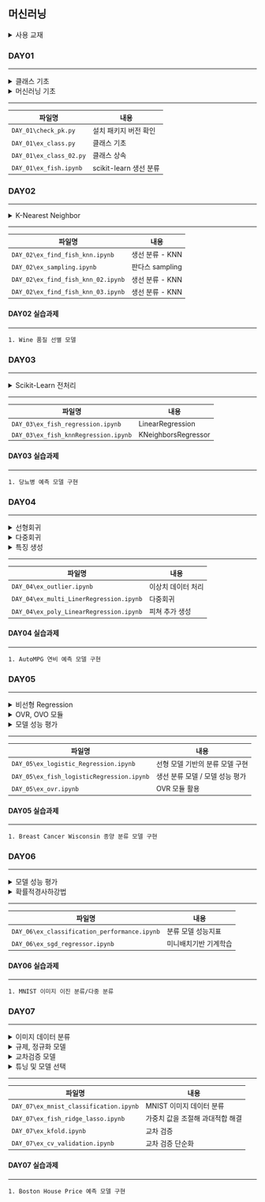 ## 머신러닝

<details>
<summary>사용 교재</summary>

![](./images/핸즈온%20머신러닝.png)

</details>

### DAY01

---

<details>
<summary> 클래스 기초 </summary>

> 클래스 속성, 클래스 메서드
> 인스턴스 속성, 인스터스 메서드
> 오버라이딩, 오버로딩
> 상속

</details>
<details>
<summary> 머신러닝 기초 </summary>

> 머신러닝 소개
> 머신러닝용 라이브러리 소개
> 머신러닝 프로세스 설명
> 생선 분류

</details>

---

| 파일명                  | 내용                   |
| ----------------------- | ---------------------- |
| `DAY_01\check_pk.py`    | 설치 패키지 버전 확인  |
| `DAY_01\ex_class.py`    | 클래스 기초            |
| `DAY_01\ex_class_02.py` | 클래스 상속            |
| `DAY_01\ex_fish.ipynb`  | scikit-learn 생선 분류 |

### DAY02

---

<details>
<summary> K-Nearest Neighbor </summary>

> KNN을 사용한 생선 분류
> 학습용/테스트용 데이터 생성

</details>

---

| 파일명                             | 내용            |
| ---------------------------------- | --------------- |
| `DAY_02\ex_find_fish_knn.ipynb`    | 생선 분류 - KNN |
| `DAY_02\ex_sampling.ipynb`         | 판다스 sampling |
| `DAY_02\ex_find_fish_knn_02.ipynb` | 생선 분류 - KNN |
| `DAY_02\ex_find_fish_knn_03.ipynb` | 생선 분류 - KNN |

#### DAY02 실습과제

---

    1. Wine 품질 선별 모델

### DAY03

---

<details>
<summary> Scikit-Learn 전처리 </summary>

> 정규화
> 이산화/범주화
> 인코딩
> 선형회귀
> 과대적합, 과소적합, 최적적합

</details>

---

| 파일명                               | 내용                |
| ------------------------------------ | ------------------- |
| `DAY_03\ex_fish_regression.ipynb`    | LinearRegression    |
| `DAY_03\ex_fish_knnRegression.ipynb` | KNeighborsRegressor |

#### DAY03 실습과제

---

    1. 당뇨병 예측 모델 구현

### DAY04

---

<details>
<summary> 선형회귀 </summary>

> 이상치 데이터 처리
> Z-Score
> IQR

</details>
<details>
<summary> 다중회귀 </summary>

> 피쳐 스케일링
> StandardScaler
> MinMaxScaler
> RobustScaler

</details>
<details>
<summary> 특징 생성 </summary>

> 다항식 생성
> PolynomialFeatures

</details>

---

| 파일명                                  | 내용               |
| --------------------------------------- | ------------------ |
| `DAY_04\ex_outlier.ipynb`               | 이상치 데이터 처리 |
| `DAY_04\ex_multi_LinerRegression.ipynb` | 다중회귀           |
| `DAY_04\ex_poly_LinearRegression.ipynb` | 피쳐 추가 생성     |

#### DAY04 실습과제

---

    1. AutoMPG 연비 예측 모델 구현

### DAY05

---

<details>
<summary> 비선형 Regression </summary>

> LogisticRegression
> a, b 업데이트 최적화 기법

</details>
<details>
<summary> OVR, OVO 모듈 </summary>

> OneVsRestClassifier
> OneVsOneClassifier

</details>
<details>
<summary> 모델 성능 평가 </summary>

> accuracy_score
> precision_score
> f1_score
> recall_score
> confusion_matrix
> classification_report

</details>

---

| 파일명                                    | 내용                            |
| ----------------------------------------- | ------------------------------- |
| `DAY_05\ex_logistic_Regression.ipynb`     | 선형 모델 기반의 분류 모델 구현 |
| `DAY_05\ex_fish_logisticRegression.ipynb` | 생선 분류 모델 / 모델 성능 평가 |
| `DAY_05\ex_ovr.ipynb`                     | OVR 모듈 활용                   |

#### DAY05 실습과제

---

    1. Breast Cancer Wisconsin 종양 분류 모델 구현

### DAY06

---

<details>
<summary> 모델 성능 평가 </summary>

> accuracy_score
> precision_score
> f1_score
> recall_score
> confusion_matrix
> classification_report

</details>
<details>
<summary> 확률적경사하강법 </summary>

> SGDClassifier

</details>

---

| 파일명                                       | 내용                  |
| -------------------------------------------- | --------------------- |
| `DAY_06\ex_classification_performance.ipynb` | 분류 모델 성능지표    |
| `DAY_06\ex_sgd_regressor.ipynb`              | 미니배치기반 기계학습 |

#### DAY06 실습과제

---

    1. MNIST 이미지 이진 분류/다중 분류

### DAY07

---

<details>
<summary> 이미지 데이터 분류 </summary>

> MNIST

</details>
<details>
<summary> 규제, 정규화 모델 </summary>

> Ridge
> Lasso

</details>
<details>
<summary> 교차검증 모델 </summary>

> cross_validate
> cross_val_score
> cross_val_predict

</details>
<details>
<summary> 튜닝 및 모델 선택 </summary>

> GridSearchCV
> all_estimators

</details>

---

| 파일명                                 | 내용                             |
| -------------------------------------- | -------------------------------- |
| `DAY_07\ex_mnist_classification.ipynb` | MNIST 이미지 데이터 분류         |
| `DAY_07\ex_fish_ridge_lasso.ipynb`     | 가중치 값을 조절해 과대적합 해결 |
| `DAY_07\ex_kfold.ipynb`                | 교차 검증                        |
| `DAY_07\ex_cv_validation.ipynb`        | 교차 검증 단순화                 |

#### DAY07 실습과제

---

    1. Boston House Price 예측 모델 구현
